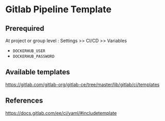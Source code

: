 # Gitlab Pipeline Template

## Prerequired

At project or group level : 
Settings >> CI/CD >> Variables

* `DOCKERHUB_USER`
* `DOCKERHUB_PASSWORD`

## Available templates
https://gitlab.com/gitlab-org/gitlab-ce/tree/master/lib/gitlab/ci/templates

## References
https://docs.gitlab.com/ee/ci/yaml/#includetemplate
